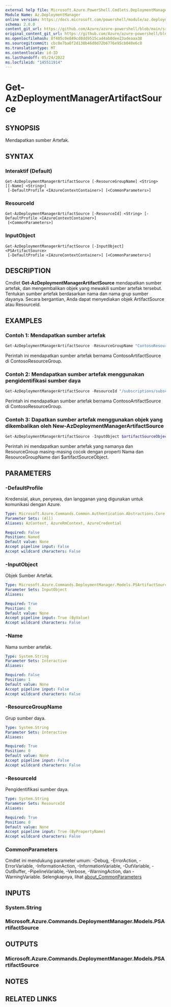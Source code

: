 ```yaml
---
external help file: Microsoft.Azure.PowerShell.Cmdlets.DeploymentManager.dll-Help.xml
Module Name: Az.DeploymentManager
online version: https://docs.microsoft.com/powershell/module/az.deploymentmanager/get-azdeploymentmanagerartifactsource
schema: 2.0.0
content_git_url: https://github.com/Azure/azure-powershell/blob/main/src/DeploymentManager/DeploymentManager/help/Get-AzDeploymentManagerArtifactSource.md
original_content_git_url: https://github.com/Azure/azure-powershell/blob/main/src/DeploymentManager/DeploymentManager/help/Get-AzDeploymentManagerArtifactSource.md
ms.openlocfilehash: 8f405c0e849cd8dd9515cad4ab0dee23adeaaa38
ms.sourcegitcommit: cbc0e7ba6f2d138b46d0d72b6776e95cb040e6c8
ms.translationtype: MT
ms.contentlocale: id-ID
ms.lasthandoff: 05/24/2022
ms.locfileid: "145511914"
---
```

# Get-AzDeploymentManagerArtifactSource

## SYNOPSIS

Mendapatkan sumber Artefak.

## SYNTAX

### Interaktif (Default)
```
Get-AzDeploymentManagerArtifactSource [-ResourceGroupName] <String> [[-Name] <String>]
 [-DefaultProfile <IAzureContextContainer>] [<CommonParameters>]
```

### ResourceId
```
Get-AzDeploymentManagerArtifactSource [-ResourceId] <String> [-DefaultProfile <IAzureContextContainer>]
 [<CommonParameters>]
```

### InputObject
```
Get-AzDeploymentManagerArtifactSource [-InputObject] <PSArtifactSource>
 [-DefaultProfile <IAzureContextContainer>] [<CommonParameters>]
```

## DESCRIPTION
Cmdlet **Get-AzDeploymentManagerArtifactSource** mendapatkan sumber artefak, dan mengembalikan objek yang mewakili sumber artefak tersebut.
Tentukan sumber artefak berdasarkan nama dan nama grup sumber dayanya. Secara bergantian, Anda dapat menyediakan objek ArtifactSource atau ResourceId.

## EXAMPLES

### Contoh 1: Mendapatkan sumber artefak
```powershell
Get-AzDeploymentManagerArtifactSource -ResourceGroupName "ContosoResourceGroup" -Name "ContosoArtifactSource"
```

Perintah ini mendapatkan sumber artefak bernama ContosoArtifactSource di ContosoResourceGroup.

### Contoh 2: Mendapatkan sumber artefak menggunakan pengidentifikasi sumber daya
```powershell
Get-AzDeploymentManagerArtifactSource -ResourceId "/subscriptions/subscriptionId/resourcegroups/ContosoResourceGroup/providers/Microsoft.DeploymentManager/artifactSources/ContosoArtifactSource"
```

Perintah ini mendapatkan sumber artefak bernama ContosoArtifactSource di ContosoResourceGroup.

### Contoh 3: Dapatkan sumber artefak menggunakan objek yang dikembalikan oleh New-AzDeploymentManagerArtifactSource
```powershell
Get-AzDeploymentManagerArtifactSource -InputObject $artifactSourceObject
```

Perintah ini mendapatkan sumber artefak yang namanya dan ResourceGroup masing-masing cocok dengan properti Nama dan ResourceGroupName dari $artifactSourceObject.

## PARAMETERS

### -DefaultProfile
Kredensial, akun, penyewa, dan langganan yang digunakan untuk komunikasi dengan Azure.

```yaml
Type: Microsoft.Azure.Commands.Common.Authentication.Abstractions.Core.IAzureContextContainer
Parameter Sets: (All)
Aliases: AzContext, AzureRmContext, AzureCredential

Required: False
Position: Named
Default value: None
Accept pipeline input: False
Accept wildcard characters: False
```

### -InputObject
Objek Sumber Artefak.

```yaml
Type: Microsoft.Azure.Commands.DeploymentManager.Models.PSArtifactSource
Parameter Sets: InputObject
Aliases:

Required: True
Position: 0
Default value: None
Accept pipeline input: True (ByValue)
Accept wildcard characters: False
```

### -Name
Nama sumber artefak.

```yaml
Type: System.String
Parameter Sets: Interactive
Aliases:

Required: False
Position: 1
Default value: None
Accept pipeline input: False
Accept wildcard characters: False
```

### -ResourceGroupName
Grup sumber daya.

```yaml
Type: System.String
Parameter Sets: Interactive
Aliases:

Required: True
Position: 0
Default value: None
Accept pipeline input: False
Accept wildcard characters: False
```

### -ResourceId
Pengidentifikasi sumber daya.

```yaml
Type: System.String
Parameter Sets: ResourceId
Aliases:

Required: True
Position: 0
Default value: None
Accept pipeline input: True (ByPropertyName)
Accept wildcard characters: False
```

### CommonParameters
Cmdlet ini mendukung parameter umum: -Debug, -ErrorAction, -ErrorVariable, -InformationAction, -InformationVariable, -OutVariable, -OutBuffer, -PipelineVariable, -Verbose, -WarningAction, dan -WarningVariable. Selengkapnya, lihat [about_CommonParameters](http://go.microsoft.com/fwlink/?LinkID=113216)

## INPUTS

### System.String

### Microsoft.Azure.Commands.DeploymentManager.Models.PSArtifactSource

## OUTPUTS

### Microsoft.Azure.Commands.DeploymentManager.Models.PSArtifactSource

## NOTES

## RELATED LINKS
